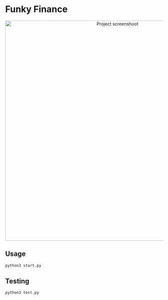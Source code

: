 # Funky Finance

<p align="center">
  <img src="https://i.imgur.com/UoAjEzu.png" width="700px" alt="Project screenshoot" />
</p>

## Usage

```bash
python3 start.py
```

## Testing

```bash
python3 test.py
```

